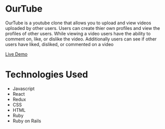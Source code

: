 # OurTube
OurTube is a youtube clone that allows you to upload and view videos uploaded by other users. Users can create thier own profiles and view the profiles of other users. While viewing a video users have the ability to comment on, like, or dislike the video. Additionally users can see if other users have liked, disliked, or commented on a video

[Live Demo](https://ourtube1.herokuapp.com/#/)

# Technologies Used
* Javascript
* React
* Redux
* CSS
* HTML
* Ruby
* Ruby on Rails
